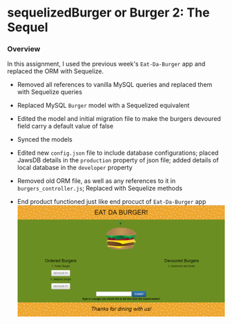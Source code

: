 # sequelizedBurger or Burger 2: The Sequel

### Overview

In this assignment, I used the previous week's `Eat-Da-Burger` app and replaced the ORM with Sequelize. 

* Removed all references to vanilla MySQL queries and replaced them with Sequelize queries

* Replaced MySQL `Burger` model with a Sequelized equivalent

* Edited the model and initial migration file to make the burgers devoured field carry a default value of false

* Synced the models

* Edited new `config.json` file to include database configurations; placed JawsDB details in the `production` property of json file; added details of local database in the `developer` property

* Removed old ORM file, as well as any references to it in `burgers_controller.js`; Replaced with Sequelize methods

* End product functioned just like end procuct of `Eat-Da-Burger` app
    ![sequelizedBurger](/public/assets/images/sequelizedBurgerscreenshot.PNG) 

